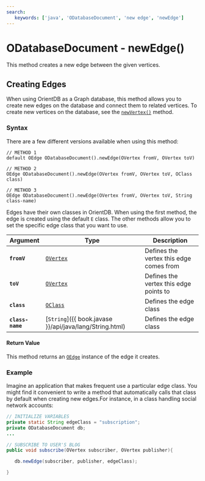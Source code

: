 ```yaml
---
search:
   keywords: ['java', 'ODatabaseDocument', 'new edge', 'newEdge']
---
```


# ODatabaseDocument - newEdge()

This method creates a new edge between the given vertices.

## Creating Edges

When using OrientDB as a Graph database, this method allows you to create new edges on the database and connect them to related vertices.  To create new vertices on the database, see the [`newVertex()`](Java-Ref-ODatabaseDocument-newVertex.md) method.

### Syntax

There are a few different versions available when using this method:

```
// METHOD 1
default OEdge ODatabaseDocument().newEdge(OVertex fromV, OVertex toV)

// METHOD 2
OEdge ODatabaseDocument().newEdge(OVertex fromV, OVertex toV, OClass class)

// METHOD 3
OEdge ODatabaseDocument().newEdge(OVertex fromV, OVertex toV, String class-name)
```

Edges have their own classes in OrientDB.  When using the first method, the edge is created using the default `E` class.  The other methods allow you to set the specific edge class that you want to use.


| Argument | Type | Description
|---|---|---|
| **`fromV`** | [`OVertex`](Java-Ref-OVertex.md) | Defines the vertex this edge comes from |
| **`toV`** | [`OVertex`](Java-Ref-OVertex.md) | Defines the vertex this edge points to |
| **`class`** | [`OClass`](Java-Ref-OClass.md) | Defines the edge class |
| **`class-name`** | [`String`]({{ book.javase }}/api/java/lang/String.html)  | Defines the edge class |


#### Return Value

This method returns an [`OEdge`](Java-Ref-OEdge.md) instance of the edge it creates.

### Example

Imagine an application that makes frequent use a particular edge class.  You might find it convenient to write a method that automatically calls that class by default when creating new edges.For instance, in a class handling social network accounts:

```java
// INITIALIZE VARIABLES
private static String edgeClass = "subscription"; 
private ODatabaseDocument db;
...

// SUBSCRIBE TO USER'S BLOG
public void subscribe(OVertex subscriber, OVertex publisher){

   db.newEdge(subscriber, publisher, edgeClass); 

}
```
